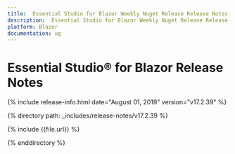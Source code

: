 ```yaml
---
title:  Essential Studio for Blazor Weekly Nuget Release Release Notes  
description:  Essential Studio for Blazor Weekly Nuget Release Release Notes  
platform: Blazor
documentation: ug
---
```


#  Essential Studio&reg; for Blazor  Release Notes  

{% include release-info.html date="August 01, 2019"  version="v17.2.39" %} 

{% directory path: _includes/release-notes/v17.2.39 %}

{% include {{file.url}} %}

{% enddirectory %}

